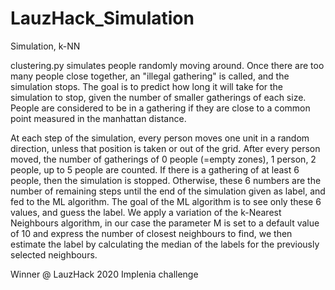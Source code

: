 # LauzHack_Simulation
Simulation, k-NN

clustering.py simulates people randomly moving around. Once there are too many people close together, an "illegal gathering" is called, and the simulation stops. The goal is to predict how long it will take for the simulation to stop, given the number of smaller gatherings of each size. People are considered to be in a gathering if they are close to a common point measured in the manhattan distance.

At each step of the simulation, every person moves one unit in a random direction, unless that position is taken or out of the grid. After every person moved, the number of gatherings of 0 people (=empty zones), 1 person, 2 people, up to 5 people are counted. If there is a gathering of at least 6 people, then the simulation is stopped. Otherwise, these 6 numbers are the number of remaining steps until the end of the simulation given as label, and fed to the ML algorithm. The goal of the ML algorithm is to see only these 6 values, and guess the label. We apply a variation of the k-Nearest Neighbours algorithm, in our case the parameter M is set to a default value of 10 and express the number of closest neighbours to find, we then estimate the label by calculating the median of the labels for the previously selected neighbours. 

Winner @ LauzHack 2020 Implenia challenge
